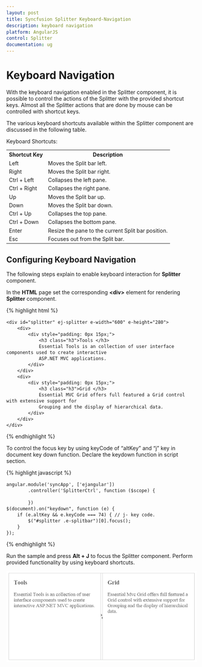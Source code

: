 ```yaml
---
layout: post
title: Syncfusion Splitter Keyboard-Navigation
description: keyboard navigation
platform: AngularJS
control: Splitter
documentation: ug
---
```


# Keyboard Navigation

With the keyboard navigation enabled in the Splitter component, it is possible to control the actions of the Splitter with the provided shortcut keys. Almost all the Splitter actions that are done by mouse can be controlled with shortcut keys.

The various keyboard shortcuts available within the Splitter component are discussed in the following table.

Keyboard Shortcuts:


<table>
<tr>
<th>
Shortcut Key</th><th>
Description</th></tr>
<tr>
<td>
Left</td><td>
Moves the Split bar left. </td></tr>
<tr>
<td>
Right</td><td>
Moves the Split bar right. </td></tr>
<tr>
<td>
Ctrl + Left</td><td>
Collapses the left pane.</td></tr>
<tr>
<td>
Ctrl + Right</td><td>
Collapses the right pane.</td></tr>
<tr>
<td>
Up</td><td>
Moves the Split bar up.</td></tr>
<tr>
<td>
Down</td><td>
Moves the Split bar down.</td></tr>
<tr>
<td>
Ctrl + Up</td><td>
Collapses the top pane.</td></tr>
<tr>
<td>
Ctrl + Down</td><td>
Collapses the bottom pane.</td></tr>
<tr>
<td>
Enter</td><td>
Resize the pane to the current Split bar position.</td></tr>
<tr>
<td>
Esc</td><td>
Focuses out from the Split bar.</td></tr>
</table>

## Configuring Keyboard Navigation

The following steps explain to enable keyboard interaction for **Splitter** component.

In the **HTML** page set the corresponding **&lt;div&gt;** element for rendering **Splitter** component. 

{% highlight html %}

    <div id="splitter" ej-splitter e-width="600" e-height="280">
        <div>
            <div style="padding: 0px 15px;">
                <h3 class="h3">Tools </h3>
                Essential Tools is an collection of user interface components used to create interactive
                ASP.NET MVC applications.
            </div>
        </div>
        <div>
            <div style="padding: 0px 15px;">
                <h3 class="h3">Grid </h3>
                Essential MVC Grid offers full featured a Grid control with extensive support for
                Grouping and the display of hierarchical data.
            </div>
        </div>
    </div>

{% endhighlight %}


To control the focus key by using keyCode of “altKey” and “j” key in document key down function. Declare the keydown function in script section.


{% highlight javascript %}


    angular.module('syncApp', ['ejangular'])
            .controller('SplitterCtrl', function ($scope) {

            })
    $(document).on("keydown", function (e) {
        if (e.altKey && e.keyCode === 74) { // j- key code.
            $("#splitter .e-splitbar")[0].focus();
        }
    });

{% endhighlight %}

Run the sample and press **Alt + J** to focus the Splitter component. Perform provided functionality by using keyboard shortcuts.

![Keyboard Navigation](Keyboard-Navigation_images\Keyboard-Navigation_img1.png) 

